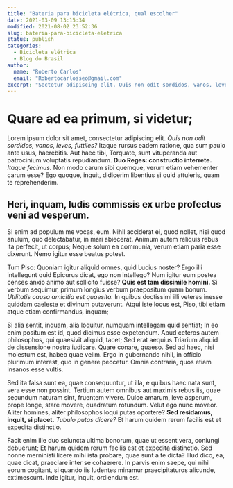 ```yaml
---
title: "Bateria para bicicleta elétrica, qual escolher"
date: 2021-03-09 13:15:34
modified: 2021-08-02 23:52:36
slug: bateria-para-bicicleta-eletrica
status: publish
categories:
  - Bicicleta elétrica
  - Blog do Brasil
author:
  name: "Roberto Carlos"
  email: "Robertocarlosseo@gmail.com"
excerpt: "Sectetur adipiscing elit. Quis non odit sordidos, vanos, leves, futtiles? Itaque rursus eadem ration."
---
```


# Quare ad ea primum, si videtur;
Lorem ipsum dolor sit amet, consectetur adipiscing elit. *Quis non odit sordidos, vanos, leves, futtiles?* Itaque rursus eadem ratione, qua sum paulo ante usus, haerebitis. Aut haec tibi, Torquate, sunt vituperanda aut patrocinium voluptatis repudiandum. **Duo Reges: constructio interrete.** *Itaque fecimus.* Non modo carum sibi quemque, verum etiam vehementer carum esse? Ego quoque, inquit, didicerim libentius si quid attuleris, quam te reprehenderim.
## Heri, inquam, ludis commissis ex urbe profectus veni ad vesperum.
Si enim ad populum me vocas, eum. Nihil acciderat ei, quod nollet, nisi quod anulum, quo delectabatur, in mari abiecerat. Animum autem reliquis rebus ita perfecit, ut corpus; Neque solum ea communia, verum etiam paria esse dixerunt. Nemo igitur esse beatus potest.

Tum Piso: Quoniam igitur aliquid omnes, quid Lucius noster? Ergo illi intellegunt quid Epicurus dicat, ego non intellego? Num igitur eum postea censes anxio animo aut sollicito fuisse? **Quis est tam dissimile homini.** Si verbum sequimur, primum longius verbum praepositum quam bonum. *Utilitatis causa amicitia est quaesita.* In quibus doctissimi illi veteres inesse quiddam caeleste et divinum putaverunt. Atqui iste locus est, Piso, tibi etiam atque etiam confirmandus, inquam;

Si alia sentit, inquam, alia loquitur, numquam intellegam quid sentiat; In eo enim positum est id, quod dicimus esse expetendum. Apud ceteros autem philosophos, qui quaesivit aliquid, tacet; Sed erat aequius Triarium aliquid de dissensione nostra iudicare. Quare conare, quaeso. Sed ad haec, nisi molestum est, habeo quae velim. Ergo in gubernando nihil, in officio plurimum interest, quo in genere peccetur. Omnia contraria, quos etiam insanos esse vultis.

Sed ita falsa sunt ea, quae consequuntur, ut illa, e quibus haec nata sunt, vera esse non possint. Tertium autem omnibus aut maximis rebus iis, quae secundum naturam sint, fruentem vivere. Dulce amarum, leve asperum, prope longe, stare movere, quadratum rotundum. Velut ego nunc moveor. Aliter homines, aliter philosophos loqui putas oportere? **Sed residamus, inquit, si placet.** *Tubulo putas dicere?* Et harum quidem rerum facilis est et expedita distinctio.

Facit enim ille duo seiuncta ultima bonorum, quae ut essent vera, coniungi debuerunt; Et harum quidem rerum facilis est et expedita distinctio. Sed nonne merninisti licere mihi ista probare, quae sunt a te dicta? Illud dico, ea, quae dicat, praeclare inter se cohaerere. In parvis enim saepe, qui nihil eorum cogitant, si quando iis ludentes minamur praecipitaturos alicunde, extimescunt. Inde igitur, inquit, ordiendum est.